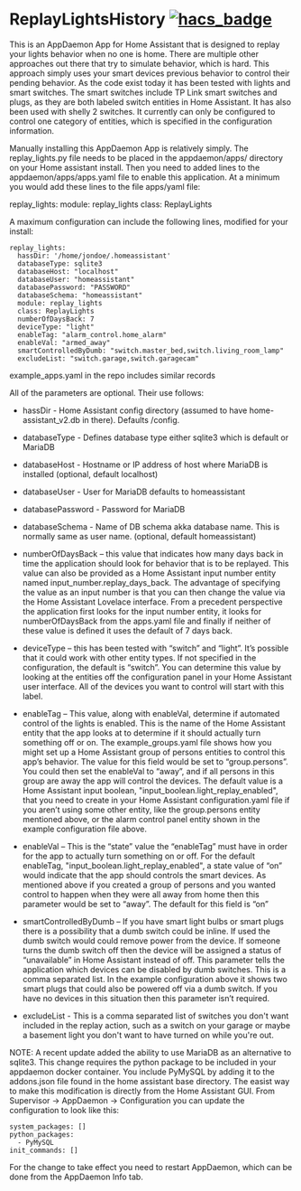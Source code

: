 # ReplayLightsHistory [![hacs_badge](https://img.shields.io/badge/HACS-Default-orange.svg?style=for-the-badge)](https://github.com/custom-components/hacs)
This is an AppDaemon App for Home Assistant that is designed to replay your lights behavior when no one is home.  There are multiple other approaches out there that try to simulate behavior, which is hard.  This approach simply uses your smart devices previous behavior to control their pending behavior. As the code exist today it has been tested with lights and smart switches.  The smart switches include TP Link smart switches and plugs, as they are both labeled switch entities in Home Assistant. It has also been used with shelly 2 switches.  It currently can only be configured to control one category of entities, which is specified in the configuration information.

Manually installing this AppDaemon App is relatively simply.  The replay_lights.py file needs to be placed in the appdaemon/apps/ directory on your Home assistant install.  Then you need to added lines to the appdaemon/apps/apps.yaml file to enable this application. At a minimum you would add these lines to the file apps/yaml file:

replay_lights:
  module: replay_lights
  class: ReplayLights

A maximum configuration can include the following lines, modified for your install:
```
replay_lights:
  hassDir: '/home/jondoe/.homeassistant'
  databaseType: sqlite3
  databaseHost: "localhost"
  databaseUser: "homeassistant"
  databasePassword: "PASSWORD"
  databaseSchema: "homeassistant"
  module: replay_lights
  class: ReplayLights
  numberOfDaysBack: 7
  deviceType: "light"
  enableTag: "alarm_control.home_alarm"
  enableVal: "armed_away"
  smartControlledByDumb: "switch.master_bed,switch.living_room_lamp"
  excludeList: "switch.garage,switch.garagecam"
```

example_apps.yaml in the repo includes similar records

All of the parameters are optional.  Their use follows:

* hassDir - Home Assistant config directory (assumed to have home-assistant_v2.db in there). Defaults /config.

* databaseType - Defines database type either sqlite3 which is default or MariaDB

* databaseHost - Hostname or IP address of host where MariaDB is installed (optional, default localhost)

* databaseUser -  User for MariaDB defaults to homeassistant

* databasePassword - Password for MariaDB

* databaseSchema - Name of DB schema akka database name. This is normally same as user name. (optional, default homeassistant)

* numberOfDaysBack – this value that indicates how many days back in time the application should look for behavior that is to be replayed. This value can also be provided as a Home Assistant input number entity named input_number.replay_days_back.  The advantage of specifying the value as an input number is that you can then change the value via the Home Assistant Lovelace interface.  From a precedent perspective the application first looks for the input number entity, it looks for numberOfDaysBack from the apps.yaml file and finally if neither of these value is defined it uses the default of 7 days back.

* deviceType – this has been tested with “switch” and “light”. It’s possible that it could work with other entity types.  If not specified in the configuration, the default is “switch”.  You can determine this value by looking at the entities off the configuration panel in your Home Assistant user interface.  All of the devices you want to control will start with this label.  

* enableTag – This value, along with enableVal, determine if automated control of the lights is enabled.  This is the name of the Home Assistant entity that the app looks at to determine if it should actually turn something off or on. The example_groups.yaml file shows how you might set up a Home Assistant group of persons entities to control this app’s behavior. The value for this field would be set to “group.persons”. You could then set the enableVal to “away”, and if all persons in this group are away the app will control the devices.  The default value is a Home Assistant input boolean, "input_boolean.light_replay_enabled", that you need to create in your Home Assistant configuration.yaml file if you aren’t using some other entity, like the group.persons entity mentioned above, or the alarm control panel entity shown in the example configuration file above. 

* enableVal – This is the “state” value the “enableTag” must have in order for the app to actually turn something on or off. For the default enableTag, "input_boolean.light_replay_enabled", a state value of “on” would indicate that the app should controls the smart devices. As mentioned above if you created a group of persons and you wanted control to happen when they were all away from home then this parameter would be set to “away”.  The default for this field is “on”

* smartControlledByDumb – If you have smart light bulbs or smart plugs there is a possibility that a dumb switch could be inline.  If used the dumb switch would could remove power from the device.  If someone turns the dumb switch off then the device will be assigned a status of “unavailable” in Home Assistant instead of off.  This parameter tells the application which devices can be disabled by dumb switches.  This is a comma separated list.  In the example configuration above it shows two smart plugs that could also be powered off via a dumb switch.  If you have no devices in this situation then this parameter isn’t required.

* excludeList - This is a comma separated list of switches you don't want included in the replay action, such as a switch on your garage or maybe a basement light you don't want to have turned on while you're out.

NOTE: A recent update added the ability to use MariaDB as an alternative to sqlite3.  This change requires the python package to be included in your appdaemon docker container.  You include PyMySQL by adding it to the addons.json file found in the home assistant base directory.  The easist way to make this modification is directly from the Home Assistant GUI.  From Supervisor -> AppDaemon -> Configuration you can update the configuration to look like this:
```
system_packages: []
python_packages:
  - PyMySQL
init_commands: []
```
For the change to take effect you need to restart AppDaemon, which can be done from the AppDaemon Info tab.
